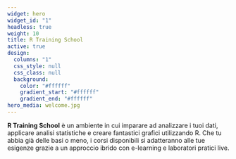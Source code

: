 ```yaml
---
widget: hero
widget_id: "1"
headless: true
weight: 10
title: R Training School
active: true
design:
  columns: "1"
  css_style: null
  css_class: null
  background:
    color: "#ffffff"
    gradient_start: "#ffffff"
    gradient_end: "#ffffff"
hero_media: welcome.jpg
---
```

**R Training School** è un ambiente in cui imparare ad analizzare i tuoi dati, applicare analisi statistiche e creare fantastici grafici utilizzando R. Che tu abbia già delle basi o meno, i corsi disponibili si adatteranno alle tue esigenze grazie a un approccio ibrido con e-learning e laboratori pratici live.